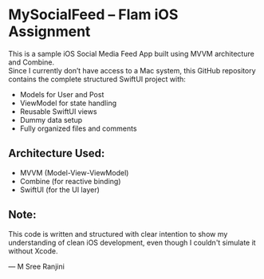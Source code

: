 # MySocialFeed – Flam iOS Assignment

This is a sample iOS Social Media Feed App built using MVVM architecture and Combine.  
Since I currently don’t have access to a Mac system, this GitHub repository contains the complete structured SwiftUI project with:

- Models for User and Post
- ViewModel for state handling
- Reusable SwiftUI views
- Dummy data setup
- Fully organized files and comments

## Architecture Used:
- MVVM (Model-View-ViewModel)
- Combine (for reactive binding)
- SwiftUI (for the UI layer)

## Note:
This code is written and structured with clear intention to show my understanding of clean iOS development, even though I couldn't simulate it without Xcode.

— M Sree Ranjini 
